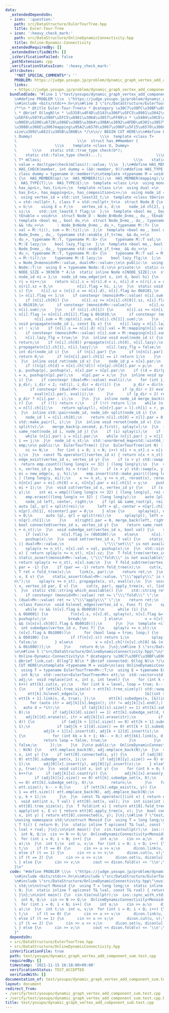 ```yaml
---
data:
  _extendedDependsOn:
  - icon: ':question:'
    path: src/DataStructure/EulerTourTree.hpp
    title: Euler-Tour-Tree
  - icon: ':heavy_check_mark:'
    path: src/DataStructure/OnlineDynamicConnectivity.hpp
    title: Online-Dynamic-Connectivity
  _extendedRequiredBy: []
  _extendedVerifiedWith: []
  _isVerificationFailed: false
  _pathExtension: cpp
  _verificationStatusIcon: ':heavy_check_mark:'
  attributes:
    '*NOT_SPECIAL_COMMENTS*': ''
    PROBLEM: https://judge.yosupo.jp/problem/dynamic_graph_vertex_add_component_sum
    links:
    - https://judge.yosupo.jp/problem/dynamic_graph_vertex_add_component_sum
  bundledCode: "#line 1 \"test/yosupo/dynamic_graph_vertex_add_component_sum.test.cpp\"\
    \n#define PROBLEM \\\n  \"https://judge.yosupo.jp/problem/dynamic_graph_vertex_add_component_sum\"\
    \n#include <bits/stdc++.h>\n\n#line 3 \"src/DataStructure/EulerTourTree.hpp\"\n\
    /**\n * @title Euler-Tour-Tree\n * @category \u30C7\u30FC\u30BF\u69CB\u9020\n\
    \ * @brief O(logN)\n * \u5358\u4F4D\u5143\u306F\u5FC5\u8981\u3042\u308A\uFF08\u9045\
    \u5EF6\u5074\u306F\u5FC5\u8981\u306A\u3057\uFF09\n * \u5404\u30CE\u30FC\u30C9\u304C\
    \u90E8\u5206\u6728\u306E\u30B5\u30A4\u30BA\u3092\u4FDD\u6301\u3057\u3066\u3044\
    \u308B\u306E\u3067mapping\u95A2\u6570\u3067\u306F\u5F15\u6570\u3068\u3057\u3066\
    size\u3092\u6E21\u305B\u308B\n */\n\n// BEGIN CUT HERE\n\n#define HAS_CHECK(member,\
    \ Dummy)                              \\\n  template <class T>               \
    \                           \\\n  struct has_##member {                      \
    \                 \\\n    template <class U, Dummy>                          \
    \       \\\n    static std::true_type check(U*);                          \\\n\
    \    static std::false_type check(...);                        \\\n    static\
    \ T* mClass;                                         \\\n    static const bool\
    \ value = decltype(check(mClass))::value; \\\n  };\n#define HAS_MEMBER(member)\
    \ HAS_CHECK(member, int dummy = (&U::member, 0))\n#define HAS_TYPE(member) HAS_CHECK(member,\
    \ class dummy = typename U::member)\n\ntemplate <typename M = void>\nclass EulerTourTree\
    \ {\n  HAS_MEMBER(op);\n  HAS_MEMBER(ti);\n  HAS_MEMBER(mapping);\n  HAS_MEMBER(composition)\n\
    \  HAS_TYPE(T);\n  HAS_TYPE(E);\n  template <class L>\n  using monoid = std::conjunction<has_T<L>,\
    \ has_op<L>, has_ti<L>>;\n  template <class L>\n  using dual =\n      std::conjunction<has_T<L>,\
    \ has_E<L>, has_mapping<L>, has_composition<L>>;\n  using node_id = std::int_least32_t;\n\
    \  using vertex_id = std::int_least32_t;\n  template <class tDerived, class U\
    \ = std::nullptr_t, class F = std::nullptr_t>\n  struct Node_B {\n    using T\
    \ = U;\n    using E = F;\n    vertex_id s, d;\n    node_id ch[2], par;\n    std::size_t\
    \ sz;\n    std::int_least8_t flag;\n  };\n  template <bool mo_, bool du_, typename\
    \ tEnable = void>\n  struct Node_D : Node_B<Node_D<mo_, du_, tEnable>> {};\n \
    \ template <bool mo_, bool du_>\n  struct Node_D<mo_, du_, typename std::enable_if_t<mo_\
    \ && !du_>>\n      : Node_B<Node_D<mo_, du_>, typename M::T> {\n    typename M::T\
    \ val = M::ti(), sum = M::ti();\n  };\n  template <bool mo_, bool du_>\n  struct\
    \ Node_D<mo_, du_, typename std::enable_if_t<!mo_ && du_>>\n      : Node_B<Node_D<mo_,\
    \ du_>, typename M::T, typename M::E> {\n    typename M::T val;\n    typename\
    \ M::E lazy;\n    bool lazy_flg;\n  };\n  template <bool mo_, bool du_>\n  struct\
    \ Node_D<mo_, du_, typename std::enable_if_t<mo_ && du_>>\n      : Node_B<Node_D<mo_,\
    \ du_>, typename M::T, typename M::E> {\n    typename M::T val = M::ti(), sum\
    \ = M::ti();\n    typename M::E lazy;\n    bool lazy_flg;\n  };\n  using Node\
    \ = Node_D<monoid<M>::value, dual<M>::value>;\n\n public:\n  using T = typename\
    \ Node::T;\n  using E = typename Node::E;\n\n private:\n  static constexpr int\
    \ NODE_SIZE = 303030 * 4;\n  static inline Node n[NODE_SIZE];\n  static inline\
    \ node_id ni = 1;\n  node_id new_edge(int s, int d, bool hi) {\n    int i = ni++,\
    \ ri = ni++;\n    return n[i].s = n[ri].d = s, n[i].d = n[ri].s = d, n[i].sz =\
    \ n[ri].sz = 0,\n           n[i].flag = hi, i;\n  }\n  static void pushup(node_id\
    \ i) {\n    n[i].sz = (n[i].s == n[i].d), n[i].flag &= 0b0101,\n    n[i].flag\
    \ |= n[i].flag << 1;\n    if constexpr (monoid<M>::value) n[i].sum = n[i].val;\n\
    \    if (n[i].ch[0]) {\n      n[i].sz += n[n[i].ch[0]].sz, n[i].flag |= n[n[i].ch[0]].flag\
    \ & 0b1010;\n      if constexpr (monoid<M>::value)\n        n[i].sum = M::op(n[n[i].ch[0]].sum,\
    \ n[i].sum);\n    }\n    if (n[i].ch[1]) {\n      n[i].sz += n[n[i].ch[1]].sz,\
    \ n[i].flag |= n[n[i].ch[1]].flag & 0b1010;\n      if constexpr (monoid<M>::value)\n\
    \        n[i].sum = M::op(n[i].sum, n[n[i].ch[1]].sum);\n    }\n  }\n  inline\
    \ void propagate(node_id i, const E& v) {\n    n[i].lazy = n[i].lazy_flg ? M::composition(n[i].lazy,\
    \ v) : v;\n    if (n[i].s == n[i].d) n[i].val = M::mapping(n[i].val, v, 1);\n\
    \    if constexpr (monoid<M>::value) n[i].sum = M::mapping(n[i].sum, v, n[i].sz);\n\
    \    n[i].lazy_flg = true;\n  }\n  inline void eval(node_id i) {\n    if (!n[i].lazy_flg)\
    \ return;\n    if (n[i].ch[0]) propagate(n[i].ch[0], n[i].lazy);\n    if (n[i].ch[1])\
    \ propagate(n[i].ch[1], n[i].lazy);\n    n[i].lazy_flg = false;\n  }\n  inline\
    \ int dir(node_id i) {\n    if (n[i].par) {\n      if (n[n[i].par].ch[0] == i)\
    \ return 0;\n      if (n[n[i].par].ch[1] == i) return 1;\n    }\n    return 2;\n\
    \  }\n  inline void rot(node_id x) {\n    node_id p = n[x].par;\n    int d = dir(x);\n\
    \    if ((n[p].ch[d] = n[x].ch[!d])) n[n[p].ch[d]].par = p;\n    n[x].ch[!d] =\
    \ p, pushup(p), pushup(x), n[x].par = n[p].par;\n    if ((d = dir(p)) < 2) n[n[p].par].ch[d]\
    \ = x, pushup(n[p].par);\n    n[p].par = x;\n  }\n  inline void splay(node_id\
    \ i) {\n    if constexpr (dual<M>::value) eval(i);\n    for (int i_dir = dir(i),\
    \ p_dir; i_dir < 2; rot(i), i_dir = dir(i)) {\n      p_dir = dir(n[i].par);\n\
    \      if constexpr (dual<M>::value) {\n        if (p_dir < 2) eval(n[n[i].par].par);\n\
    \        eval(n[i].par), eval(i);\n      }\n      if (p_dir < 2) rot(i_dir ==\
    \ p_dir ? n[i].par : i);\n    }\n  }\n  inline node_id merge_back(node_id l, node_id\
    \ r) {\n    if (!l) return r;\n    if (!r) return l;\n    while (n[l].ch[1]) l\
    \ = n[l].ch[1];\n    return splay(l), n[n[r].par = l].ch[1] = r, pushup(l), l;\n\
    \  }\n  inline std::pair<node_id, node_id> split(node_id i) {\n    splay(i);\n\
    \    node_id l = n[i].ch[0];\n    return n[i].ch[0] = n[l].par = 0, pushup(i),\
    \ std::make_pair(l, i);\n  }\n  inline void reroot(node_id v) {\n    auto p =\
    \ split(v);\n    merge_back(p.second, p.first), splay(v);\n  }\n  inline bool\
    \ same_root(node_id i, node_id j) {\n    if (i) splay(i);\n    if (j) splay(j);\n\
    \    while (n[i].par) i = n[i].par;\n    while (n[j].par) j = n[j].par;\n    return\
    \ i == j;\n  }\n  node_id n_st;\n  std::unordered_map<std::uint64_t, node_id>\
    \ emp;\n\n public:\n  EulerTourTree() {}\n  EulerTourTree(int N) : n_st(ni) {\n\
    \    ni += N;\n    for (int i = 0; i < N; i++) n[i + n_st].s = n[i + n_st].d =\
    \ i;\n  }\n  const T& operator[](vertex_id x) { return n[x + n_st].val; }\n  bool\
    \ edge_exist(vertex_id x, vertex_id y) {\n    if (x > y) std::swap(x, y);\n  \
    \  return emp.count(((long long)x << 32) | (long long)y);\n  }\n  void link(vertex_id\
    \ x, vertex_id y, bool hi = true) {\n    if (x > y) std::swap(x, y);\n    int\
    \ ei = new_edge(x, y, hi);\n    emp.insert(std::make_pair(((long long)x << 32)\
    \ | (long long)y, ei));\n    x += n_st, y += n_st, reroot(x), reroot(y);\n   \
    \ n[n[x].par = ei].ch[0] = x, n[n[y].par = ei].ch[1] = y;\n    pushup(ei), merge_back(ei,\
    \ ei + 1);\n  }\n  void cut(vertex_id x, vertex_id y) {\n    if (x > y) std::swap(x,\
    \ y);\n    int ei = emp[((long long)x << 32) | (long long)y], rei = ei + 1;\n\
    \    emp.erase(((long long)x << 32) | (long long)y);\n    auto [pl, pr] = split(ei);\n\
    \    node_id left, center, right;\n    if (pl && same_root(pl, rei)) {\n     \
    \ auto [ql, qr] = split(rei);\n      left = ql, center = n[qr].ch[1], right =\
    \ n[pr].ch[1], n[center].par = 0;\n    } else {\n      splay(ei), n[ei = n[ei].ch[1]].par\
    \ = 0;\n      auto [ql, qr] = split(rei);\n      splay(pl), left = pl, right =\
    \ n[qr].ch[1];\n    }\n    n[right].par = 0, merge_back(left, right);\n  }\n \
    \ bool connected(vertex_id x, vertex_id y) {\n    return same_root(x + n_st, y\
    \ + n_st);\n  }\n  void subedge_set(vertex_id x, bool val) {\n    splay(x += n_st);\n\
    \    if (val)\n      n[x].flag |= (0b0100);\n    else\n      n[x].flag &= ~(0b0100);\n\
    \    pushup(x);\n  }\n  void set(vertex_id x, T val) {\n    static_assert(monoid<M>::value\
    \ || dual<M>::value,\n                  \"\\\"set\\\" is not available\\n\");\n\
    \    splay(x += n_st), n[x].val = val, pushup(x);\n  }\n  std::size_t tree_size(vertex_id\
    \ x) { return splay(x += n_st), n[x].sz; }\n  T fold_tree(vertex_id x) {\n   \
    \ static_assert(monoid<M>::value, \"\\\"fold\\\" is not available\\n\");\n   \
    \ return splay(x += n_st), n[x].sum;\n  }\n  T fold_subtree(vertex_id x, vertex_id\
    \ par = -1) {\n    if (par == -1) return fold_tree(x);\n    cut(x, par);\n   \
    \ T ret = fold_tree(x);\n    link(x, par);\n    return ret;\n  }\n  void apply_tree(vertex_id\
    \ x, E v) {\n    static_assert(dual<M>::value, \"\\\"apply\\\" is not available\\\
    n\");\n    splay(x += n_st), propagate(x, v), eval(x);\n  }\n  void apply_subtree(vertex_id\
    \ x, vertex_id par, E v) {\n    cut(x, par), apply_tree(x, v), link(x, par);\n\
    \  }\n  static std::string which_available() {\n    std::string ret = \"\";\n\
    \    if constexpr (monoid<M>::value) ret += \"\\\"fold\\\" \";\n    if constexpr\
    \ (dual<M>::value) ret += \"\\\"apply\\\" \";\n    return ret;\n  }\n  template\
    \ <class Func>\n  void hilevel_edges(vertex_id v, Func f) {\n    splay(v += n_st);\n\
    \    while (v && (n[v].flag & 0b0010))\n      while (1) {\n        if (n[v].flag\
    \ & 0b0001) {\n          f(n[v].s, n[v].d), splay(v), n[v].flag &= ~(0b0001),\
    \ pushup(v);\n          break;\n        } else\n          v = n[v].ch[!(n[v].ch[0]\
    \ && (n[n[v].ch[0]].flag & 0b0010))];\n      }\n  }\n  template <class Func>\n\
    \  int subedges(vertex_id v, Func f) {\n    splay(v += n_st);\n    while (v &&\
    \ (n[v].flag & 0b1000))\n      for (bool loop = true; loop;) {\n        if (n[v].flag\
    \ & 0b0100) {\n          if (f(n[v].s)) return 1;\n          splay(v), loop =\
    \ false;\n        } else\n          v = n[v].ch[!(n[v].ch[0] && (n[n[v].ch[0]].flag\
    \ & 0b1000))];\n      }\n    return 0;\n  }\n};\n#line 3 \"src/DataStructure/OnlineDynamicConnectivity.hpp\"\
    \n\n#line 5 \"src/DataStructure/OnlineDynamicConnectivity.hpp\"\n/**\n * @title\
    \ Online-Dynamic-Connectivity\n * @category \u30C7\u30FC\u30BF\u69CB\u9020\n *\
    \ @brief link,cut: O(log^2 N)\n * @brief connected: O(log N)\n */\n\n// BEGIN\
    \ CUT HERE\n\ntemplate <typename M = void>\nclass OnlineDynamicConnectivity {\n\
    \  using T = typename EulerTourTree<M>::T;\n  using E = typename EulerTourTree<M>::E;\n\
    \  int N;\n  std::vector<EulerTourTree<M>> ett;\n  std::vector<std::vector<std::unordered_set<int>>>\
    \ adj;\n  void replace(int x, int y, int level) {\n    for (int k = 0; k < level;\
    \ k++) ett[k].cut(x, y);\n    for (int k = level, loop = true; k-- > 0 && loop;)\
    \ {\n      if (ett[k].tree_size(x) > ett[k].tree_size(y)) std::swap(x, y);\n \
    \     ett[k].hilevel_edges(x,\n                           [&](int s, int d) {\
    \ ett[k + 1].link(s, d, true); });\n      ett[k].subedges(x, [&](int s) {\n  \
    \      for (auto itr = adj[k][s].begin(); itr != adj[k][s].end();) {\n       \
    \   auto d = *itr;\n          if (adj[k][s].size() == 1) ett[k].subedge_set(s,\
    \ 0);\n          if (adj[k][d].size() == 1) ett[k].subedge_set(d, 0);\n      \
    \    adj[k][d].erase(s), itr = adj[k][s].erase(itr);\n          if (ett[k].connected(s,\
    \ d)) {\n            if (adj[k + 1][s].size() == 0) ett[k + 1].subedge_set(s,\
    \ 1);\n            if (adj[k + 1][d].size() == 0) ett[k + 1].subedge_set(d, 1);\n\
    \            adj[k + 1][s].insert(d), adj[k + 1][d].insert(s);\n          } else\
    \ {\n            for (int kk = k + 1; kk-- > 0;) ett[kk].link(s, d, kk == k);\n\
    \            return loop = false, true;\n          }\n        }\n        return\
    \ false;\n      });\n    }\n  }\n\n public:\n  OnlineDynamicConnectivity(int N)\
    \ : N(N) {\n    ett.emplace_back(N), adj.emplace_back(N);\n  }\n  void link(int\
    \ x, int y) {\n    if (ett[0].connected(x, y)) {\n      if (adj[0][x].size() ==\
    \ 0) ett[0].subedge_set(x, 1);\n      if (adj[0][y].size() == 0) ett[0].subedge_set(y,\
    \ 1);\n      adj[0][x].insert(y), adj[0][y].insert(x);\n    } else\n      ett[0].link(x,\
    \ y, true);\n  }\n  void cut(int x, int y) {\n    for (int k = 0; k < ett.size();\
    \ k++)\n      if (adj[k][x].count(y)) {\n        adj[k][x].erase(y), adj[k][y].erase(x);\n\
    \        if (adj[k][x].size() == 0) ett[k].subedge_set(x, 0);\n        if (adj[k][y].size()\
    \ == 0) ett[k].subedge_set(y, 0);\n        return;\n      }\n    for (int k =\
    \ ett.size(); k-- > 0;)\n      if (ett[k].edge_exist(x, y)) {\n        if (k +\
    \ 1 == ett.size()) ett.emplace_back(N), adj.emplace_back(N);\n        replace(x,\
    \ y, k + 1);\n      }\n  }\n  const T& operator[](int x) { return ett[0][x]; }\n\
    \  void set(int x, T val) { ett[0].set(x, val); }\n  int size(int x) { return\
    \ ett[0].tree_size(x); }\n  T fold(int x) { return ett[0].fold_tree(x); }\n  void\
    \ apply(int x, E v) { return ett[0].apply_tree(x, v); }\n  bool connected(int\
    \ x, int y) { return ett[0].connected(x, y); }\n};\n#line 7 \"test/yosupo/dynamic_graph_vertex_add_component_sum.test.cpp\"\
    \nusing namespace std;\n\nstruct Monoid {\n  using T = long long;\n  static inline\
    \ T ti() { return 0; }\n  static inline T op(const T& lval, const T& rval) { return\
    \ lval + rval; }\n};\n\nint main() {\n  cin.tie(nullptr);\n  ios::sync_with_stdio(false);\n\
    \  int N, Q;\n  cin >> N >> Q;\n  OnlineDynamicConnectivity<Monoid> dicon(N);\n\
    \  for (int i = 0; i < N; i++) {\n    int a;\n    cin >> a;\n    dicon.set(i,\
    \ a);\n  }\n  int t;\n  int u, v;\n  for (int i = 0; i < Q; i++) {\n    cin >>\
    \ t;\n    if (t == 0) {\n      cin >> u >> v;\n      dicon.link(u, v);\n    }\
    \ else if (t == 1) {\n      cin >> u >> v;\n      dicon.cut(u, v);\n    } else\
    \ if (t == 2) {\n      cin >> u >> v;\n      dicon.set(u, dicon[u] + v);\n   \
    \ } else {\n      cin >> v;\n      cout << dicon.fold(v) << '\\n';\n    }\n  }\n\
    }\n"
  code: "#define PROBLEM \\\n  \"https://judge.yosupo.jp/problem/dynamic_graph_vertex_add_component_sum\"\
    \n#include <bits/stdc++.h>\n\n#include \"src/DataStructure/EulerTourTree.hpp\"\
    \n#include \"src/DataStructure/OnlineDynamicConnectivity.hpp\"\nusing namespace\
    \ std;\n\nstruct Monoid {\n  using T = long long;\n  static inline T ti() { return\
    \ 0; }\n  static inline T op(const T& lval, const T& rval) { return lval + rval;\
    \ }\n};\n\nint main() {\n  cin.tie(nullptr);\n  ios::sync_with_stdio(false);\n\
    \  int N, Q;\n  cin >> N >> Q;\n  OnlineDynamicConnectivity<Monoid> dicon(N);\n\
    \  for (int i = 0; i < N; i++) {\n    int a;\n    cin >> a;\n    dicon.set(i,\
    \ a);\n  }\n  int t;\n  int u, v;\n  for (int i = 0; i < Q; i++) {\n    cin >>\
    \ t;\n    if (t == 0) {\n      cin >> u >> v;\n      dicon.link(u, v);\n    }\
    \ else if (t == 1) {\n      cin >> u >> v;\n      dicon.cut(u, v);\n    } else\
    \ if (t == 2) {\n      cin >> u >> v;\n      dicon.set(u, dicon[u] + v);\n   \
    \ } else {\n      cin >> v;\n      cout << dicon.fold(v) << '\\n';\n    }\n  }\n\
    }"
  dependsOn:
  - src/DataStructure/EulerTourTree.hpp
  - src/DataStructure/OnlineDynamicConnectivity.hpp
  isVerificationFile: true
  path: test/yosupo/dynamic_graph_vertex_add_component_sum.test.cpp
  requiredBy: []
  timestamp: '2021-11-15 16:18:00+09:00'
  verificationStatus: TEST_ACCEPTED
  verifiedWith: []
documentation_of: test/yosupo/dynamic_graph_vertex_add_component_sum.test.cpp
layout: document
redirect_from:
- /verify/test/yosupo/dynamic_graph_vertex_add_component_sum.test.cpp
- /verify/test/yosupo/dynamic_graph_vertex_add_component_sum.test.cpp.html
title: test/yosupo/dynamic_graph_vertex_add_component_sum.test.cpp
---
```

